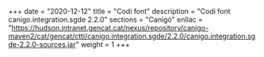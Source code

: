 +++
date        = "2020-12-12"
title       = "Codi font"
description = "Codi font canigo.integration.sgde 2.2.0"
sections    = "Canigó"
enllac		= "https://hudson.intranet.gencat.cat/nexus/repository/canigo-maven2/cat/gencat/ctti/canigo.integration.sgde/2.2.0/canigo.integration.sgde-2.2.0-sources.jar"
weight		= 1
+++
